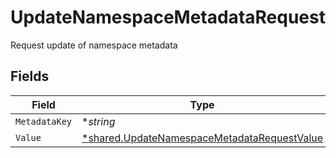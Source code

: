 # UpdateNamespaceMetadataRequest

Request update of namespace metadata


## Fields

| Field                                                                                                     | Type                                                                                                      | Required                                                                                                  | Description                                                                                               |
| --------------------------------------------------------------------------------------------------------- | --------------------------------------------------------------------------------------------------------- | --------------------------------------------------------------------------------------------------------- | --------------------------------------------------------------------------------------------------------- |
| `MetadataKey`                                                                                             | **string*                                                                                                 | :heavy_minus_sign:                                                                                        | N/A                                                                                                       |
| `Value`                                                                                                   | [*shared.UpdateNamespaceMetadataRequestValue](../../models/shared/updatenamespacemetadatarequestvalue.md) | :heavy_minus_sign:                                                                                        | N/A                                                                                                       |